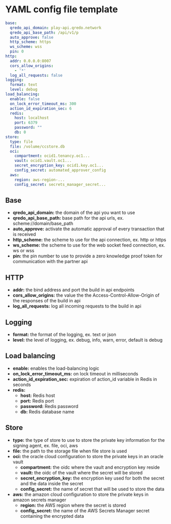 # YAML config file template

```yaml
base:
  qredo_api_domain: play-api.qredo.network
  qredo_api_base_path: /api/v1/p
  auto_approve: false
  http_scheme: https
  ws_scheme: wss
  pin: 0
http:
  addr: 0.0.0.0:8007
  cors_allow_origins:
    - '*'
  log_all_requests: false
logging:
  format: text
  level: debug
load_balancing:
  enable: false
  on_lock_error_timeout_ms: 300
  action_id_expiration_sec: 6
  redis:
    host: localhost
    port: 6379
    password: ""
    db: 0
store: 
  type: file 
  file: /volume/ccstore.db
  oci:
    compartment: ocid1.tenancy.oc1...
    vault: ocid1.vault.oc1...
    secret_encryption_key: ocid1.key.oc1...
    config_secret: automated_approver_config
  aws:
    region: aws-region-...
    config_secret: secrets_manager_secret...  
```

## Base

- **qredo_api_domain:** the domain of the api you want to use
- **qredo_api_base_path:** base path for the api urls, ex. scheme://domain/base_path
- **auto_approve:** activate the automatic approval of every transaction that is received
- **http_scheme:** the scheme to use for the api connection, ex. http or https
- **ws_scheme:** the scheme to use for the web socket feed connection, ex. ws or wss
- **pin:** the pin number to use to provide a zero knowledge proof token for communication with the partner api

## HTTP

- **addr:** the bind address and port the build in api endpoints
- **cors_allow_origins:** the value the the Access-Control-Allow-Origin of the responses of the build in api
- **log_all_requests:** log all incoming requests to the build in api

## Logging

- **format:** the format of the logging, ex. text or json
- **level:** the level of logging, ex. debug, info, warn, error, default is debug

## Load balancing

- **enable:** enables the load-balancing logic
- **on_lock_error_timeout_ms:** on lock timeout in milliseconds
- **action_id_expiration_sec:** expiration of action_id variable in Redis in seconds
- **redis:**
  - **host:** Redis host
  - **port:** Redis port
  - **password:** Redis password
  - **db:** Redis database name

## Store

- **type:** the type of store to use to store the private key information for the signing agent, ex. file, oci, aws
- **file:** the path to the storage file when file store is used
- **oci:** the oracle cloud configuration to store the private keys in an oracle vault
  - **compartment:** the oidc where the vault and encryption key reside
  - **vault:** the oidc of the vault where the secret will be stored
  - **secret_encryption_key:** the encryption key used for both the secret and the data inside the secret
  - **config_secret:** the name of secret that will be used to store the data
- **aws:** the amazon cloud configuration to store the private keys in amazon secrets manager
  - **region:** the AWS region where the secret is stored
  - **config_secret:** the name of the AWS Secrets Manager secret containing the encrypted data